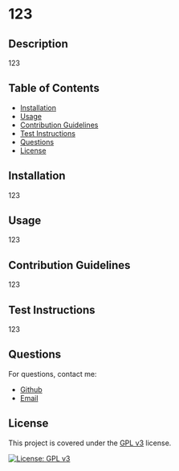 # 123
## Description

123

## Table of Contents

- [Installation](#installation)
- [Usage](#usage)
- [Contribution Guidelines](#contribution-guidelines)
- [Test Instructions](#test-instructions)
- [Questions](#questions)
- [License](#license)

## Installation

123

## Usage

123

## Contribution Guidelines

123

## Test Instructions

123

## Questions

For questions, contact me:
- [Github](https://github.com/123)
- [Email](123)

## License
This project is covered under the [GPL v3](https://www.gnu.org/licenses/gpl-3.0) license.
  
  [![License: GPL v3](https://img.shields.io/badge/License-GPLv3-blue.svg)](https://www.gnu.org/licenses/gpl-3.0)